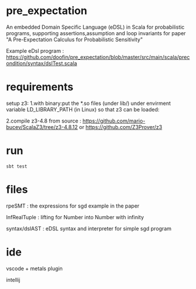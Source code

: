 # pre_expectation

An embedded Domain Specific Language (eDSL) in Scala for
probabilistic programs, supporting assertions,assumption and loop
invariants for paper "A Pre-Expectation Calculus for Probabilistic Sensitivity"

Example eDsl program : https://github.com/doofin/pre_expectation/blob/master/src/main/scala/precondition/syntax/dslTest.scala

# requirements

setup z3:
1.with binary:put the *.so files (under lib/) under envirment variable LD_LIBRARY_PATH (in Linux) so that z3 can be loaded:


2.compile z3-4.8 from source : https://github.com/mario-bucev/ScalaZ3/tree/z3-4.8.12 or https://github.com/Z3Prover/z3

# run

`sbt test`

# files

rpeSMT : the expressions for sgd example in the paper

InfRealTuple : lifting for Number into Number with infinity

syntax/dslAST : eDSL syntax and interpreter for simple sgd program

# ide
vscode + metals plugin

intellij
